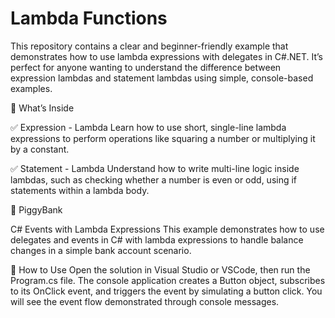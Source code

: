# Lambda Functions

This repository contains a clear and beginner-friendly example that demonstrates how to use lambda expressions with delegates in C#.NET. It’s perfect for anyone wanting to understand the difference between expression lambdas and statement lambdas using simple, console-based examples.

📁 What’s Inside

✅ Expression - Lambda 
Learn how to use short, single-line lambda expressions to perform operations like squaring a number or multiplying it by a constant.

✅ Statement - Lambda 
Understand how to write multi-line logic inside lambdas, such as checking whether a number is even or odd, using if statements within a lambda body.

🐷 PiggyBank 

C# Events with Lambda Expressions
This example demonstrates how to use delegates and events in C# with lambda expressions to handle balance changes in a simple bank account scenario.

📌 How to Use
Open the solution in Visual Studio or VSCode, then run the Program.cs file. The console application creates a Button object, subscribes to its OnClick event, and triggers the event by simulating a button click. You will see the event flow demonstrated through console messages.
